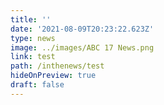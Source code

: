 ```yaml
---
title: ''
date: '2021-08-09T20:23:22.623Z'
type: news
image: ../images/ABC 17 News.png
link: test
path: /inthenews/test
hideOnPreview: true
draft: false
---
```

